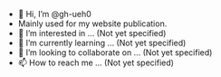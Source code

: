 - 👋 Hi, I’m @gh-ueh0
- Mainly used for my website publication.
- 👀 I’m interested in ... (Not yet specified)
- 🌱 I’m currently learning ... (Not yet specified)
- 💞️ I’m looking to collaborate on ... (Not yet specified)
- 📫 How to reach me ... (Not yet specified)

<!---
gh-ueh0/gh-ueh0 is a ✨ special ✨ repository because its `README.md` (this file) appears on your GitHub profile.
You can click the Preview link to take a look at your changes.
--->
